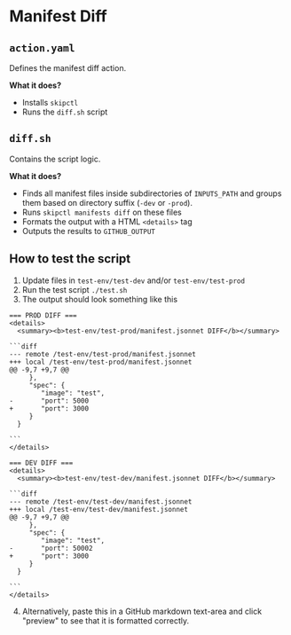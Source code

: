 # Manifest Diff

## `action.yaml`
Defines the manifest diff action.

**What it does?**
- Installs `skipctl`
- Runs the `diff.sh` script


## `diff.sh`
Contains the script logic.

**What it does?**
- Finds all manifest files inside subdirectories of `INPUTS_PATH` and groups them based on directory suffix (`-dev` or `-prod`).
- Runs `skipctl manifests diff` on these files
- Formats the output with a HTML `<details>` tag
- Outputs the results to `GITHUB_OUTPUT`

## How to test the script

1. Update files in `test-env/test-dev` and/or `test-env/test-prod`
2. Run the test script `./test.sh`
3. The output should look something like this

````shell
=== PROD DIFF ===
<details>
  <summary><b>test-env/test-prod/manifest.jsonnet DIFF</b></summary>

```diff
--- remote /test-env/test-prod/manifest.jsonnet
+++ local /test-env/test-prod/manifest.jsonnet
@@ -9,7 +9,7 @@
     },
     "spec": {
        "image": "test",
-       "port": 5000
+       "port": 3000
     }
  }

```
</details>

=== DEV DIFF ===
<details>
  <summary><b>test-env/test-dev/manifest.jsonnet DIFF</b></summary>

```diff
--- remote /test-env/test-dev/manifest.jsonnet
+++ local /test-env/test-dev/manifest.jsonnet
@@ -9,7 +9,7 @@
     },
     "spec": {
        "image": "test",
-       "port": 50002
+       "port": 3000
     }
  }

```
</details>
````
4. Alternatively, paste this in a GitHub markdown text-area and click "preview" to see that it is formatted correctly.
